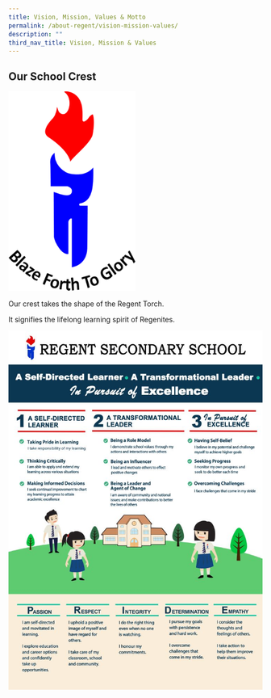 ```yaml
---
title: Vision, Mission, Values & Motto
permalink: /about-regent/vision-mission-values/
description: ""
third_nav_title: Vision, Mission & Values
---
```

Our School Crest
----------------
<img src="/images/Regent-Crest-653x1024.png" 
     style="width:50%">

Our crest takes the shape of the Regent Torch.

It signifies the lifelong learning spirit of Regenites.

![](/images/Regent-VMA-Final-Full-Size-10-Feb-1-726x1024.jpg)